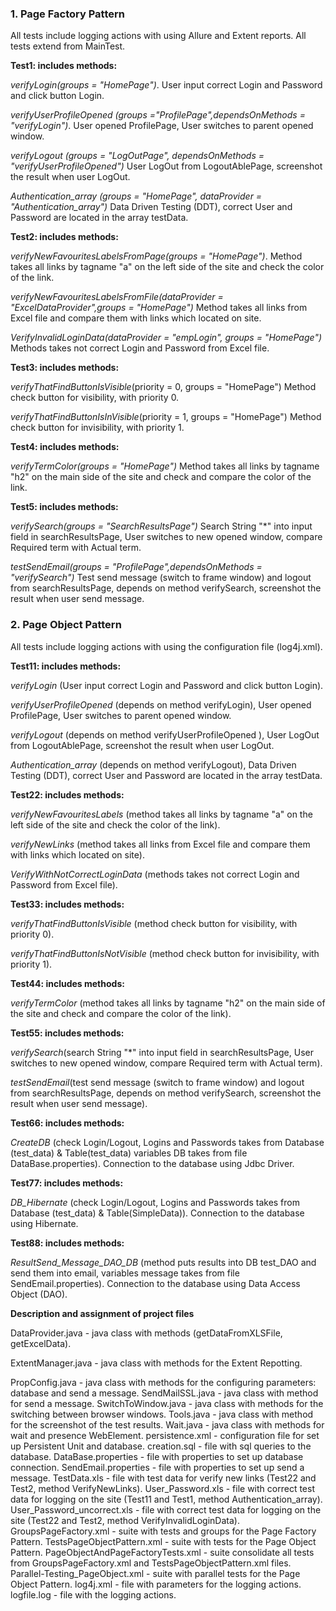 ### 1.   Page Factory Pattern

<p>All tests include logging actions with using Allure and Extent reports. All tests extend from MainTest.</p>
<b>Test1: includes methods:</b>
<p><i>verifyLogin(groups = "HomePage")</i>. User input correct Login and Password and click button Login.</p>
<p><i>verifyUserProfileOpened (groups ="ProfilePage",dependsOnMethods = "verifyLogin")</i>.
User opened ProfilePage, User switches to parent opened window.</p>
<p><i>verifyLogout (groups = "LogOutPage", dependsOnMethods = "verifyUserProfileOpened")</i>
User LogOut from LogoutAblePage, screenshot the result when user LogOut.</p>
<p><i>Authentication_array (groups = "HomePage", dataProvider = "Authentication_array")</i>
Data Driven Testing (DDT), correct User and Password are located in the array testData.</p>
<b>Test2: includes methods:</b>
<p><i>verifyNewFavouritesLabelsFromPage(groups = "HomePage")</i>.
Method takes all links by tagname "a" on the left side of the site and check the color of the link.</p>
<p><i>verifyNewFavouritesLabelsFromFile(dataProvider = "ExcelDataProvider",groups = "HomePage")</i>
Method takes all links from Excel file and compare them with links which located on site.</p>
<p><i>VerifyInvalidLoginData(dataProvider = "empLogin", groups = "HomePage")</i>
Methods takes not correct Login and Password from Excel file.</p>
<b>Test3: includes methods:</b>
<p><i>verifyThatFindButtonIsVisible</i>(priority = 0, groups = "HomePage")</i>
Method check button for visibility, with priority 0.</p>
<p><i>verifyThatFindButtonIsInVisible</i>(priority = 1, groups = "HomePage")</i>
Method check button for invisibility, with priority 1.</p>
<b>Test4: includes methods:</b>
<p><i>verifyTermColor(groups = "HomePage")</i>
Method takes all links by tagname "h2" on the main side of the site and check and compare the color of the link.</p>
<b>Test5: includes methods:</b>
<p><i>verifySearch(groups = "SearchResultsPage")</i>
Search String "*" into input field in searchResultsPage, User switches to new opened window, compare Required term with Actual term.</p>
<p><i>testSendEmail(groups = "ProfilePage",dependsOnMethods = "verifySearch")</i>
Test send message (switch to frame window)  and logout from searchResultsPage, depends on method verifySearch, screenshot the result when user send message.</p>

### 2.   Page Object Pattern

<p>All tests include logging actions with using the configuration file (log4j.xml).</p>
<b>Test11: includes methods:</b>
<p><i>verifyLogin</i> (User input correct Login and Password and click button Login).</p>
<p><i>verifyUserProfileOpened</i> (depends on method verifyLogin), User opened ProfilePage, User switches to parent opened window.</p>
<p><i>verifyLogout</i> (depends on method verifyUserProfileOpened ), User LogOut from LogoutAblePage, screenshot the result when user LogOut.</p>
<p><i>Authentication_array</i> (depends on method verifyLogout), Data Driven Testing (DDT), correct User and Password are located in the array  testData.</p>
<b>Test22: includes methods:</b>
<p><i>verifyNewFavouritesLabels</i> (method takes all links by tagname "a" on the left side of the site and check the color of the link).</p>
<p><i>verifyNewLinks</i> (method takes all links from Excel file and compare them with links which located on site).</p>
<p><i>VerifyWithNotCorrectLoginData</i> (methods takes not correct Login and Password from Excel file).</p>
<b>Test33: includes methods:</b>
<p><i>verifyThatFindButtonIsVisible</i> (method check button for visibility, with priority 0).</p>
<p><i>verifyThatFindButtonIsNotVisible</i> (method check button for invisibility, with priority 1).</p>
<b>Test44: includes methods:</b>
<p><i>verifyTermColor</i> (method takes all links by tagname "h2" on the main side of the site and check and compare the color of the link).</p>
<b>Test55: includes methods:</b>
<p><i>verifySearch</i>(search String "*" into input field in searchResultsPage, User switches to new opened window, compare Required term with Actual term).</p>
<p><i>testSendEmail</i>(test send message (switch to frame window)  and logout from searchResultsPage, depends on method verifySearch, screenshot the result when user send message).</p>
<b>Test66: includes methods:</b>
<p><i>CreateDB</i> (check Login/Logout, Logins and Passwords takes from Database (test_data) & Table(test_data) variables DB takes from file DataBase.properties). Connection to the database using Jdbc Driver.</p>
<b>Test77: includes methods:</b>
<p><i>DB_Hibernate</i> (check Login/Logout, Logins and Passwords takes from Database (test_data) & Table(SimpleData)). Connection to the database using Hibernate.</p>
<b>Test88: includes methods:</b>
<p><i>ResultSend_Message_DAO_DB</i> (method puts results into DB test_DAO and send them into email, variables message takes from file SendEmail.properties). Connection to the database using Data Access Object (DAO).</p>

<b>Description and assignment of project files</b>

DataProvider.java - java class with methods (getDataFromXLSFile, getExcelData).

ExtentManager.java - java class with methods for the Extent Repotting.

PropConfig.java - java class with methods for the configuring parameters: database and send a message.
SendMailSSL.java - java class with method for send a message.
SwitchToWindow.java - java class with methods for the switching between browser windows.
Tools.java - java class with method for the screenshot of the test results.
Wait.java - java class with methods for wait and presence WebElement.
persistence.xml - configuration file for set up Persistent Unit and database.
creation.sql - file with sql queries to the database.
DataBase.properties - file with  properties to set up database connection.
SendEmail.properties - file with  properties to set up send a message.
TestData.xls - file with test data for verify new links (Test22 and Test2, method VerifyNewLinks).
User_Password.xls - file with correct test data for logging on the site (Test11 and Test1, method Authentication_array).
User_Password_uncorrect.xls - file with correct test data for logging on the site (Test22 and Test2, method VerifyInvalidLoginData).
GroupsPageFactory.xml - suite with tests and groups for the Page Factory Pattern.
TestsPageObjectPattern.xml - suite with tests for the Page Object Pattern.
PageObjectAndPageFactoryTests.xml - suite consolidate all tests from GroupsPageFactory.xml and TestsPageObjectPattern.xml files.
Parallel-Testing_PageObject.xml - suite with parallel tests for the Page Object Pattern.
log4j.xml - file with parameters for the logging actions.
logfile.log - file with the logging actions.
